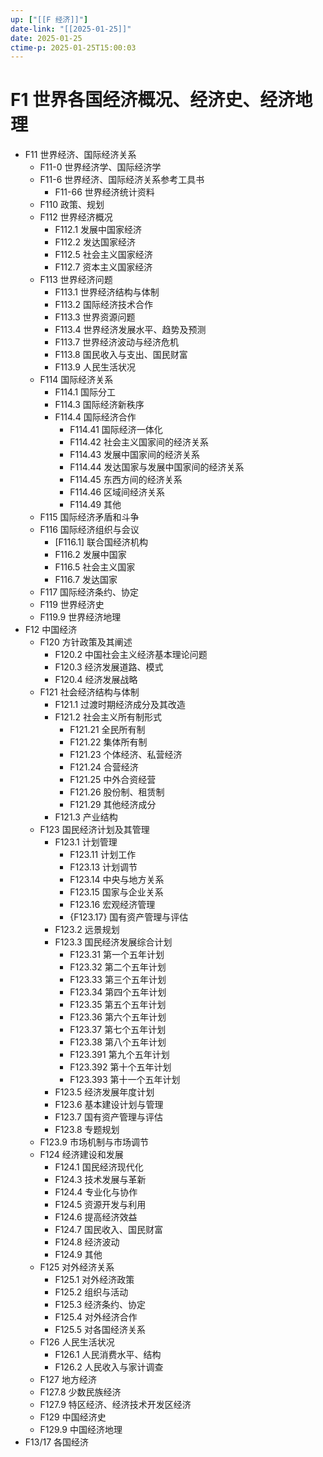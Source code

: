 ```yaml
---
up: ["[[F 经济]]"]
date-link: "[[2025-01-25]]"
date: 2025-01-25
ctime-p: 2025-01-25T15:00:03
---
```


# F1 世界各国经济概况、经济史、经济地理

- F11 世界经济、国际经济关系
	- F11-0 世界经济学、国际经济学
	- F11-6 世界经济、国际经济关系参考工具书
		- F11-66 世界经济统计资料
	- F110 政策、规划
	- F112 世界经济概况
		- F112.1 发展中国家经济
		- F112.2 发达国家经济
		- F112.5 社会主义国家经济
		- F112.7 资本主义国家经济
	- F113 世界经济问题
		- F113.1 世界经济结构与体制
		- F113.2 国际经济技术合作
		- F113.3 世界资源问题
		- F113.4 世界经济发展水平、趋势及预测
		- F113.7 世界经济波动与经济危机
		- F113.8 国民收入与支出、国民财富
		- F113.9 人民生活状况
	- F114 国际经济关系
		- F114.1 国际分工
		- F114.3 国际经济新秩序
		- F114.4 国际经济合作
			- F114.41 国际经济一体化
			- F114.42 社会主义国家间的经济关系
			- F114.43 发展中国家间的经济关系
			- F114.44 发达国家与发展中国家间的经济关系
			- F114.45 东西方间的经济关系
			- F114.46 区域间经济关系
			- F114.49 其他
	- F115 国际经济矛盾和斗争
	- F116 国际经济组织与会议
		- [F116.1] 联合国经济机构
		- F116.2 发展中国家
		- F116.5 社会主义国家
		- F116.7 发达国家
	- F117 国际经济条约、协定
	- F119 世界经济史
	- F119.9 世界经济地理
- F12 中国经济
	- F120 方针政策及其阐述
		- F120.2 中国社会主义经济基本理论问题
		- F120.3 经济发展道路、模式
		- F120.4 经济发展战略
	- F121 社会经济结构与体制
		- F121.1 过渡时期经济成分及其改造
		- F121.2 社会主义所有制形式
			- F121.21 全民所有制
			- F121.22 集体所有制
			- F121.23 个体经济、私营经济
			- F121.24 合营经济
			- F121.25 中外合资经营
			- F121.26 股份制、租赁制
			- F121.29 其他经济成分
		- F121.3 产业结构
	- F123 国民经济计划及其管理
		- F123.1 计划管理
			- F123.11 计划工作
			- F123.13 计划调节
			- F123.14 中央与地方关系
			- F123.15 国家与企业关系
			- F123.16 宏观经济管理
			- {F123.17} 国有资产管理与评估
		- F123.2 远景规划
		- F123.3 国民经济发展综合计划
			- F123.31 第一个五年计划
			- F123.32 第二个五年计划
			- F123.33 第三个五年计划
			- F123.34 第四个五年计划
			- F123.35 第五个五年计划
			- F123.36 第六个五年计划
			- F123.37 第七个五年计划
			- F123.38 第八个五年计划
			- F123.391 第九个五年计划
			- F123.392 第十个五年计划
			- F123.393 第十一个五年计划
		- F123.5 经济发展年度计划
		- F123.6 基本建设计划与管理
		- F123.7 国有资产管理与评估
		- F123.8 专题规划
	- F123.9 市场机制与市场调节
	- F124 经济建设和发展
		- F124.1 国民经济现代化
		- F124.3 技术发展与革新
		- F124.4 专业化与协作
		- F124.5 资源开发与利用
		- F124.6 提高经济效益
		- F124.7 国民收入、国民财富
		- F124.8 经济波动
		- F124.9 其他
	- F125 对外经济关系
		- F125.1 对外经济政策
		- F125.2 组织与活动
		- F125.3 经济条约、协定
		- F125.4 对外经济合作
		- F125.5 对各国经济关系
	- F126 人民生活状况
		- F126.1 人民消费水平、结构
		- F126.2 人民收入与家计调查
	- F127 地方经济
	- F127.8 少数民族经济
	- F127.9 特区经济、经济技术开发区经济
	- F129 中国经济史
	- F129.9 中国经济地理
- F13/17 各国经济
